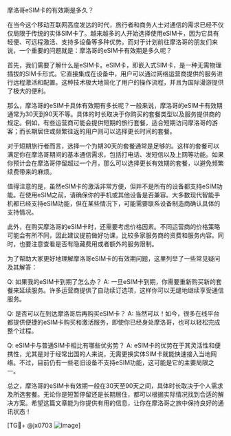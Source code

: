 摩洛哥eSIM卡的有效期是多久？

在当今这个移动互联网高度发达的时代，旅行者和商务人士对通信的需求已经不仅仅局限于传统的实体SIM卡了。越来越多的人开始选择使用eSIM卡，因为它具有轻便、可远程激活、支持多设备等多种优势。而对于计划前往摩洛哥的朋友们来说，一个重要的问题就是：摩洛哥的eSIM卡有效期是多久呢？

首先，我们需要了解什么是eSIM卡。eSIM卡，即嵌入式SIM卡，是一种无需物理插拔的SIM卡形式。它直接集成在设备中，用户可以通过网络运营商提供的服务进行远程激活和配置。这种技术极大地简化了用户的操作流程，并且为国际漫游提供了极大的便利。

那么，摩洛哥的eSIM卡具体有效期有多长呢？一般来说，摩洛哥的eSIM卡有效期通常为30天到90天不等。具体的时长取决于你购买的套餐类型以及服务提供商的规定。例如，有些运营商可能会提供短期的旅行套餐，适合短期访问摩洛哥的游客；而长期居住或频繁往返的用户则可以选择更长时间的套餐。

对于短期旅行者而言，选择一个为期30天的套餐通常是足够的。这样的套餐可以满足你在摩洛哥期间的基本通信需求，包括打电话、发短信以及上网等功能。如果你预计会在摩洛哥停留超过一个月，那么可以选择更长有效期的套餐，以避免频繁续费带来的麻烦。

值得注意的是，虽然eSIM卡的激活非常方便，但并不是所有的设备都支持eSIM功能。在使用eSIM之前，请确保你的手机或其他设备是否兼容。大多数现代智能手机都已经支持eSIM功能，但在某些情况下，可能需要联系设备制造商确认具体的支持情况。

此外，在购买摩洛哥的eSIM卡时，还需要考虑价格因素。不同运营商的价格策略可能会有所不同，因此建议提前做好功课，比较多家服务商的资费和服务内容。同时，也要注意查看是否有隐藏费用或者额外的服务限制。

为了帮助大家更好地理解摩洛哥eSIM卡的有效期问题，这里列举了一些常见疑问及其解答：

Q: 如果我的eSIM卡到期了怎么办？
A: 一旦eSIM卡到期，你需要重新购买新的套餐来延续服务。许多运营商提供了自动续订选项，这样你可以无缝地继续享受通信服务。

Q: 是否可以在到达摩洛哥后再购买eSIM卡？
A: 当然可以！如今，很多在线平台都提供便捷的eSIM卡购买和激活服务，即使你已经身处摩洛哥，也可以轻松完成整个过程。

Q: eSIM卡与普通SIM卡相比有哪些优劣势？
A: eSIM卡的优势在于其灵活性和便携性，尤其是对于经常出国的人来说，无需更换实体SIM卡就能快速接入当地网络。不过，目前仍有一些老旧设备不支持eSIM功能，这可能是它的主要局限之一。

总之，摩洛哥的eSIM卡有效期一般在30天至90天之间，具体时长取决于个人需求及所选套餐。无论你是短暂停留还是长期居住，都可以根据实际情况找到合适的解决方案。希望这篇文章能为你提供有用的信息，让你在摩洛哥之旅中保持良好的通讯状态！

[TG💪+ @jx0703 ![Image](https://github.com/user-attachments/assets/dbca1d08-cadb-493c-b0ec-ad6f7a83f270)]